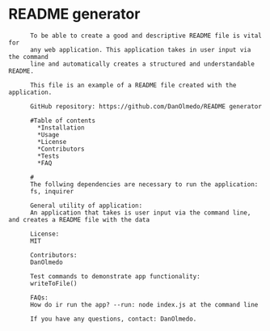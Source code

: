 # README generator

          To be able to create a good and descriptive README file is vital for 
          any web application. This application takes in user input via the command
          line and automatically creates a structured and understandable README.

          This file is an example of a README file created with the application.

          GitHub repository: https://github.com/DanOlmedo/README generator

          #Table of contents
            *Installation
            *Usage
            *License
            *Contributors
            *Tests
            *FAQ

          #
          The follwing dependencies are necessary to run the application:
          fs, inquirer

          General utility of application:
          An application that takes is user input via the command line, and creates a README file with the data

          License:
          MIT

          Contributors:
          DanOlmedo

          Test commands to demonstrate app functionality:
          writeToFile()

          FAQs:
          How do ir run the app? --run: node index.js at the command line

          If you have any questions, contact: DanOlmedo.
